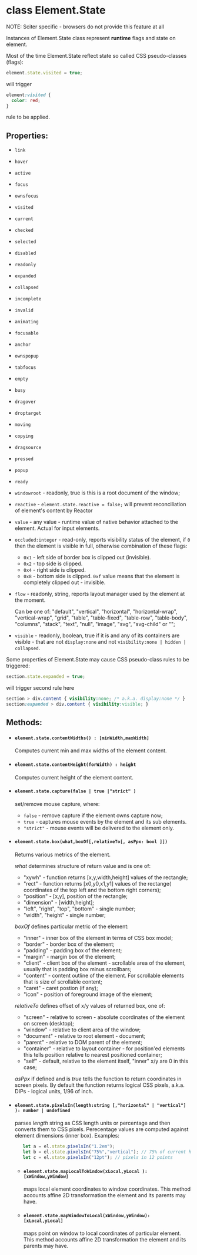 # class Element.State

NOTE: Sciter specific - browsers do not provide this feature at all

Instances of Element.State class represent **runtime** flags and state on element. 

Most of the time Element.State reflect state so called CSS pseudo-classes (flags): 

```JavaScript
element.state.visited = true;
```

will trigger 

```CSS 
element:visited {
  color: red;
}
```

rule to be applied.

## Properties:

* `link`
* `hover`
* `active`
* `focus`
* `ownsfocus`
* `visited`
* `current`
* `checked`
* `selected`
* `disabled`
* `readonly`
* `expanded`
* `collapsed`
* `incomplete`
* `invalid`
* `animating`
* `focusable`
* `anchor`
* `ownspopup`
* `tabfocus`
* `empty`
* `busy`
* `dragover`
* `droptarget`
* `moving`
* `copying`
* `dragsource`
* `pressed`
* `popup`
* `ready`
* `windowroot` - readonly, true is this is a root document of the window;

* `reactive` - `element.state.reactive = false;` will prevent reconciliation of element's content by Reactor

* `value` - any value - runtime value of native behavior attached to the element. Actual for input elements.

* `occluded:integer` - read-only, reports visibility status of the element, if `0` then the element is visible in full, otherwise combination of these flags:
  * `0x1` - left side of border box is clipped out (invisible).
  * `0x2` - top side is clipped.
  * `0x4` - right side is clipped.
  * `0x8` - bottom side is clipped.
  `0xf` value means that the element is completely clipped out - invisible.

* `flow` - readonly, string, reports layout manager used by the element at the moment.

  Can be one of: "default", "vertical", "horizontal", "horizontal-wrap", "vertical-wrap", "grid", 
  "table", "table-fixed", "table-row", "table-body", "columns", 
  "stack", "text", "null", "image", "svg", "svg-child" or "";

* `visible` - readonly, boolean, true if it is and any of its containers are visible - that are not `display:none` and not `visibility:none | hidden | collapsed`.


Some properties of Element.State may cause CSS pseudo-class rules to be triggered:

```JavaScript
section.state.expanded = true;
```

will trigger second rule here

```CSS
section > div.content { visibility:none; /* a.k.a. display:none */ }
section:expanded > div.content { visibility:visible; }
```

## Methods:

* #### `element.state.contentWidths() : [minWidth,maxWidth]`
  
  Computes current min and max widths of the element content.

* #### `element.state.contentHeight(forWidth) : height`

  Computes current height of the element content.

* #### `element.state.capture(false | true |"strict" )`
  
  set/remove mouse capture, where:
  * `false` - remove capture if the element owns capture now;
  * `true` - captures mouse events by the element and its sub elements. 
  * `"strict"` - mouse events will be delivered to the element only.

* #### `element.state.box(what,boxOf[,relativeTo[, asPpx: bool ]])`

  Returns various metrics of the element. 

  _what_ determines structure of return value and is one of:

  * "xywh" - function returns [x,y,width,height] values of the rectangle; 
  * "rect" - function returns [x0,y0,x1,y1] values of the rectange( coordinates of the top left and the bottom right corners);
  * "position" - [x,y], position of the rectangle;
  * "dimension" - [width,height];
  * "left", "right", "top", "bottom" - single number;
  * "width", "height" - single number;

  _boxOf_ defines particular metric of the element:

  * "inner" - inner box of the element in terms of CSS box model;
  * "border" - border box of the element;
  * "padding" - padding box of the element;
  * "margin" - margin box of the element;
  * "client" - client box of the element - scrollable area of the element, usually that is padding box minus scrollbars;
  * "content" - content outline of the element. For scrollable elements that is size of scrollable content;
  * "caret" - caret postion (if any);
  * "icon" - position of foreground image of the element;

  _relativeTo_ defines offset of x/y values of returned box, one of:

  * "screen" - relative to screen - absolute coordinates of the element on screen (desktop);
  * "window" - relative to client area of the window;
  * "document" - relative to root element - document;
  * "parent" - relative to DOM parent of the element;
  * "container" - relative to layout container - for position'ed elements this tells position relative to nearest positioned container;
  * "self" - default, relative to the element itself, "inner" x/y are 0 in this case;

  _asPpx_ if defined and is _true_ tells the function to return coordinates in screen pixels. By default the function returns logical CSS pixels, a.k.a. DIPs - logical units, 1/96 of inch.   

* #### `element.state.pixelsIn(length:string [,"horizontal" | "vertical"] ): number | undefined`
  
  parses _length_ string as CSS length units or percentage and then converts them to CSS pixels. Perecentage values are computed against element dimensions (inner box). Examples:

  ```JavaScript
     let a = el.state.pixelsIn("1.2em");
     let b = el.state.pixelsIn("75%","vertical"); // 75% of current height
     let c = el.state.pixelsIn("12pt"); // pixels in 12 points
  ```

  * #### `element.state.mapLocalToWindow(xLocal,yLocal ): [xWindow,yWindow]`
  
    maps local element coordinates to window coordinates. This method accounts affine 2D transformation the element and its parents may have.

  * #### `element.state.mapWindowToLocal(xWindow,yWindow): [xLocal,yLocal]`
  
    maps point on window to local coordinates of particular element. This method accounts affine 2D transformation the element and its parents may have.


